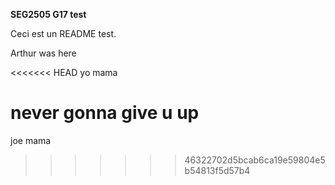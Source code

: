 **SEG2505 G17 test**

Ceci est un README test.

Arthur was here

<<<<<<< HEAD
yo mama

never gonna give u up
=======
joe mama
>>>>>>> 46322702d5bcab6ca19e59804e5b54813f5d57b4
